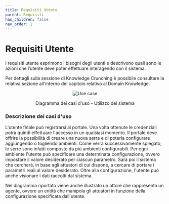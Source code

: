 ```yaml
---
title: Requisiti Utente
parent: Requisiti
has_children: false
nav_order: 2
---
```


# Requisiti Utente

I requisiti utente esprimono i bisogni degli utenti e descrivono quali sono le azioni che l’utente deve poter effettuare interagendo con il sistema.

Per dettagli sulla sessione di Knowledge Crunching è possibile consultare la relativa sezione all'interno del capitolo relativo al Domain Knowledge.

<div align="center">
<img src="https://images2.imgbox.com/00/ea/GOLMcx7m_o.png" alt="Use case">
<p align="center">Diagramma dei casi d'uso - Utilizzo del sistema</p>
</div>

### Descrizione dei casi d'uso

L'utente finale può registrarsi al portale. Una volta ottenute le credenziali potrà quindi effettuare l'accesso in un qualsiasi momento.
Il portale deve offrire la possibilità di creare una nuova serra e di poterla configurare aggiungendo o togliendo ambienti. Come verrà successivamente spiegato, le serre sono infatti composte da più ambienti configurabili.
Per ogni ambiente l'utente può specificare una determinata configurazione, ovvero impostare il valore desiderato per ciascun parametro.
Sarà poi il sistema che cercherà, in base agli attuatori di cui dispone, a cercare di portare i parametri reali al valore desiderato.
Oltre alla configurazione, l'utente può anche visionare i dati raccolti dal sistema.

Nel diagramma riportato viene anche illustrato un attore che rappresenta un agente, ovvero un entità che manipola gli attuatori in funzione della configurazione specificata dall'utente.